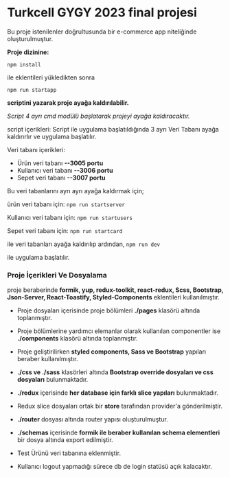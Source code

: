 # Turkcell GYGY 2023 final projesi

Bu proje istenilenler doğrultusunda bir e-commerce app niteliğinde oluşturulmuştur.

**Proje dizinine:**

`
npm install
`

ile eklentileri yükledikten sonra

`
npm run startapp
`

**scriptini yazarak proje ayağa kaldırılabilir.**

*Script 4 ayrı cmd modülü başlatarak projeyi ayağa kaldıracaktır.*

script içerikleri:
Script ile uygulama başlatıldığında 3 ayrı Veri Tabanı ayağa kaldırırlır ve uygulama başlatılır.

Veri tabanı içerikleri: 
* Ürün veri tabanı **--3005 portu**
* Kullanıcı veri tabanı **--3006 portu**
* Sepet veri tabanı **--3007 portu**

Bu veri tabanlarını ayrı ayrı ayağa kaldırmak için;

ürün veri tabanı için:
`npm run startserver`

Kullanıcı veri tabanı için:
`npm run startusers`

Sepet veri tabanı için:
`npm run startcard`

ile veri tabanları ayağa kaldırılıp ardından,
`npm run dev`

ile uygulama başlatılır.

### Proje İçerikleri Ve Dosyalama
 proje beraberinde **formik, yup, redux-toolkit, react-redux, Scss, Bootstrap, Json-Server, React-Toastify, Styled-Components** eklentileri kullanılmıştır.

* Proje dosyaları içerisinde proje bölümleri **./pages**
klasörü altında toplanmıştır.

* Proje bölümlerine yardımcı elemanlar olarak kullanılan componentler ise **./components** klasörü altında toplanmıştır.

* Proje geliştirilirken **styled components, Sass ve Bootstrap** yapıları beraber kullanılmıştır. 

* **./css ve ./sass** klasörleri altında **Bootstrap override dosyaları ve css dosyaları** bulunmaktadır.
* **./redux** içerisinde **her database için farklı slice yapıları** bulunmaktadır.
* Redux slice dosyaları ortak bir **store** tarafından provider'a gönderilmiştir.
* **./router** dosyası altında router yapısı oluşturulmuştur.
* **./schemas** içerisinde **formik ile beraber kullanılan schema elementleri** bir dosya altında export edilmiştir.
* Test Ürünü veri tabanına eklenmiştir.
* Kullanıcı logout yapmadığı sürece db de login statüsü açık kalacaktır.